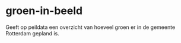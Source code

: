 # groen-in-beeld
Geeft op peildata een overzicht van hoeveel groen er in de gemeente Rotterdam gepland is.
